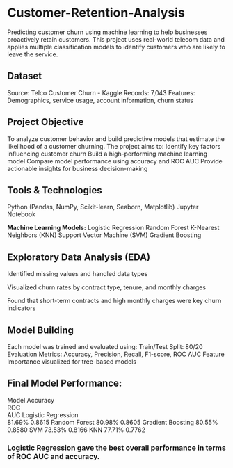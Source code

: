 # Customer-Retention-Analysis
Predicting customer churn using machine learning to help businesses proactively retain customers. This project uses real-world telecom data and applies multiple classification models to identify customers who are likely to leave the service.

## **Dataset**
Source: Telco Customer Churn - Kaggle
Records: 7,043
Features: Demographics, service usage, account information, churn status

## **Project Objective**
To analyze customer behavior and build predictive models that estimate the likelihood of a customer churning. The project aims to:
Identify key factors influencing customer churn
Build a high-performing machine learning model
Compare model performance using accuracy and ROC AUC
Provide actionable insights for business decision-making

## **Tools & Technologies**
Python (Pandas, NumPy, Scikit-learn, Seaborn, Matplotlib)
Jupyter Notebook

**Machine Learning Models:**
Logistic Regression
Random Forest
K-Nearest Neighbors (KNN)
Support Vector Machine (SVM)
Gradient Boosting

## **Exploratory Data Analysis (EDA)**
Identified missing values and handled data types

Visualized churn rates by contract type, tenure, and monthly charges

Found that short-term contracts and high monthly charges were key churn indicators

## **Model Building**
Each model was trained and evaluated using:
Train/Test Split: 80/20
Evaluation Metrics: Accuracy, Precision, Recall, F1-score, ROC AUC
Feature Importance visualized for tree-based models

## **Final Model Performance:**
Model	Accuracy<br>	ROC<br> AUC
Logistic Regression<br>	81.69%	0.8615
Random Forest	80.98%	0.8605
Gradient Boosting	80.55%	0.8580
SVM	73.53%	0.8166
KNN	77.71%	0.7762

### **Logistic Regression gave the best overall performance in terms of ROC AUC and accuracy.**

